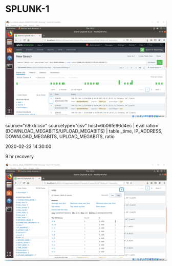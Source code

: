 # SPLUNK-1
<img src="https://github.com/MateiGanea/SPLUNK-1/blob/main/screenshots/ratio command.png?raw=true" alt="network diagram">

source="n8ixlr.csv" sourcetype="csv" host=6b06fe86d4ec | eval ratio=(DOWNLOAD_MEGABITS/UPLOAD_MEGABITS) | table _time, IP_ADDRESS, DOWNLOAD_MEGABITS, UPLOAD_MEGABITS, ratio

2020-02-23 14:30:00

9 hr recovery

<img src="https://github.com/MateiGanea/SPLUNK-1/blob/main/screenshots/ratio.png?raw=true" alt="network diagram">
